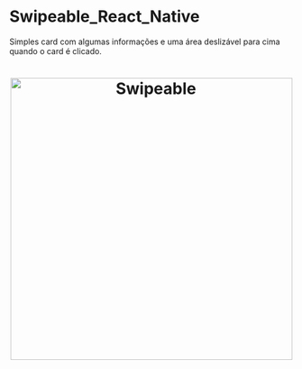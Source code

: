# Swipeable_React_Native
Simples card com algumas informações e uma área deslizável para cima quando o card é clicado.

<h1 align="center">
    <img alt="Swipeable" title="#Swipeable" src=".github/swipe.gif" width="500px" />
</h1>
